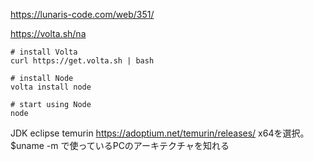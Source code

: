 https://lunaris-code.com/web/351/

https://volta.sh/na
```
# install Volta
curl https://get.volta.sh | bash

# install Node
volta install node

# start using Node
node
```

JDK
eclipse temurin
https://adoptium.net/temurin/releases/
x64を選択。$uname -m で使っているPCのアーキテクチャを知れる

